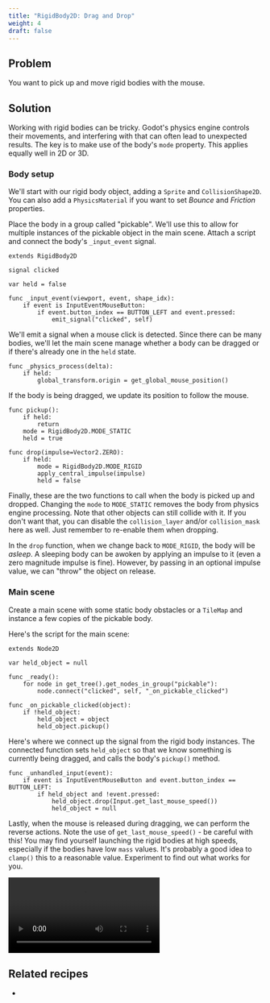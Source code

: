 ```yaml
---
title: "RigidBody2D: Drag and Drop"
weight: 4
draft: false
---
```


## Problem

You want to pick up and move rigid bodies with the mouse.

## Solution

Working with rigid bodies can be tricky. Godot's physics engine controls their movements, and interfering with that can often lead to unexpected results. The key is to make use of the body's `mode` property. This applies equally well in 2D or 3D.

### Body setup

We'll start with our rigid body object, adding a `Sprite` and `CollisionShape2D`. You can also add a `PhysicsMaterial` if you want to set _Bounce_ and _Friction_ properties.

Place the body in a group called "pickable". We'll use this to allow for multiple instances of the pickable object in the main scene. Attach a script and connect the body's `_input_event` signal.

```gdscript
extends RigidBody2D

signal clicked

var held = false

func _input_event(viewport, event, shape_idx):
    if event is InputEventMouseButton:
        if event.button_index == BUTTON_LEFT and event.pressed:
            emit_signal("clicked", self)
```

We'll emit a signal when a mouse click is detected. Since there can be many bodies, we'll let the main scene manage whether a body can be dragged or if there's already one in the `held` state.

```gdscript
func _physics_process(delta):
    if held:
        global_transform.origin = get_global_mouse_position()
```

If the body is being dragged, we update its position to follow the mouse.

```gdscript
func pickup():
    if held:
        return
    mode = RigidBody2D.MODE_STATIC
    held = true

func drop(impulse=Vector2.ZERO):
    if held:
        mode = RigidBody2D.MODE_RIGID
        apply_central_impulse(impulse)
        held = false
```

Finally, these are the two functions to call when the body is picked up and dropped. Changing the `mode` to `MODE_STATIC` removes the body from physics engine processing. Note that other objects can still collide with it. If you don't want that, you can disable the `collision_layer` and/or `collision_mask` here as well. Just remember to re-enable them when dropping.

In the `drop` function, when we change back to `MODE_RIGID`, the body will be _asleep_. A sleeping body can be awoken by applying an impulse to it (even a zero magnitude impulse is fine). However, by passing in an optional impulse value, we can "throw" the object on release.

### Main scene

Create a main scene with some static body obstacles or a `TileMap` and instance a few copies of the pickable body.

Here's the script for the main scene:

```gdscript
extends Node2D

var held_object = null

func _ready():
    for node in get_tree().get_nodes_in_group("pickable"):
        node.connect("clicked", self, "_on_pickable_clicked")

func _on_pickable_clicked(object):
    if !held_object:
        held_object = object
        held_object.pickup()
```

Here's where we connect up the signal from the rigid body instances. The connected function sets `held_object` so that we know something is currently being dragged, and calls the body's `pickup()` method.

```gdscript
func _unhandled_input(event):
    if event is InputEventMouseButton and event.button_index == BUTTON_LEFT:
        if held_object and !event.pressed:
            held_object.drop(Input.get_last_mouse_speed())
            held_object = null
```

Lastly, when the mouse is released during dragging, we can perform the reverse actions. Note the use of `get_last_mouse_speed()` - be careful with this! You may find yourself launching the rigid bodies at high speeds, especially if the bodies have low `mass` values. It's probably a good idea to `clamp()` this to a reasonable value. Experiment to find out what works for you.

<video controls src="/godot_recipes/img/rbody_drag.webm"></video>

## Related recipes

-